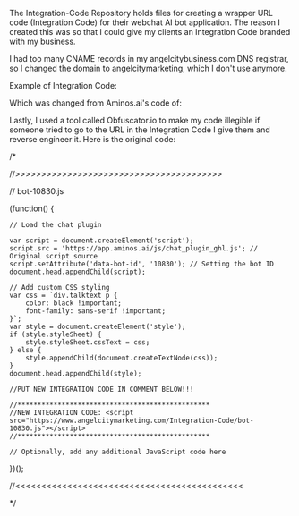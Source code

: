 The Integration-Code Repository holds files for creating a wrapper URL code (Integration Code) for their webchat AI bot application.
The reason I created this was so that I could give my clients an Integration Code branded with my business.

I had too many CNAME records in my angelcitybusiness.com DNS registrar, so I changed the domain to angelcitymarketing, which I don't use anymore.

Example of Integration Code:
<script src="https://www.angelcitymarketing.com/Integration-Code/bot-10830.js"></script>

Which was changed from Aminos.ai's code of:
<script src="https://app.aminos.ai/js/chat_plugin_ghl.js" data-bot-id="10830"></script>

Lastly, I used a tool called Obfuscator.io to make my code illegible if someone tried to go to the URL in the Integration Code I give them and reverse engineer it. Here is the original code:

/*

//>>>>>>>>>>>>>>>>>>>>>>>>>>>>>>>>>>>>>>>>

// bot-10830.js

(function() {

    // Load the chat plugin
    
    var script = document.createElement('script');
    script.src = 'https://app.aminos.ai/js/chat_plugin_ghl.js'; // Original script source
    script.setAttribute('data-bot-id', '10830'); // Setting the bot ID
    document.head.appendChild(script);

    // Add custom CSS styling
    var css = `div.talktext p {
        color: black !important;
        font-family: sans-serif !important;
    }`;
    var style = document.createElement('style');
    if (style.styleSheet) {
        style.styleSheet.cssText = css;
    } else {
        style.appendChild(document.createTextNode(css));
    }
    document.head.appendChild(style);

    //PUT NEW INTEGRATION CODE IN COMMENT BELOW!!!

    //************************************************
    //NEW INTEGRATION CODE: <script src="https://www.angelcitymarketing.com/Integration-Code/bot-10830.js"></script>
    //************************************************

    // Optionally, add any additional JavaScript code here
})();

//<<<<<<<<<<<<<<<<<<<<<<<<<<<<<<<<<<<<<<<<<<<<

*/
